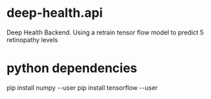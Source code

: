 # deep-health.api
Deep Health Backend. Using a retrain tensor flow model to predict 5 retinopathy levels

# python dependencies
pip install numpy --user
pip install tensorflow --user
